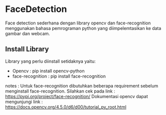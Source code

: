 # FaceDetection
Face detection sederhana dengan library opencv dan face-recognition menggunakan bahasa pemrograman python yang diimpelemtasikan ke data gambar dan webcam.
## Install Library
Library yang perlu diinstall setidaknya yaitu:
* Opencv : pip install opencv-python
* face-recognition : pip install face-recognition

notes : 
Untuk face-recognition dibutuhkan beberapa requirement sebelum menginstall face-recognition. Silahkan cek pada link : https://pypi.org/project/face-recognition/
Dokumentasi opencv dapat mengunjungi link : https://docs.opencv.org/4.5.0/d6/d00/tutorial_py_root.html
